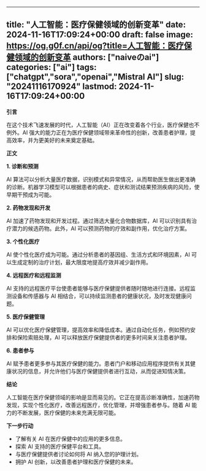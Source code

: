 
---
title: "人工智能：医疗保健领域的创新变革"
date: 2024-11-16T17:09:24+00:00
draft: false
image: https://og.g0f.cn/api/og?title=人工智能：医疗保健领域的创新变革
authors: ["naiveのai"]
categories: ["ai"]
tags: ["chatgpt","sora","openai","Mistral AI"]
slug: "20241116170924"
lastmod: 2024-11-16T17:09:24+00:00
---
**引言**

在这个技术飞速发展的时代，人工智能（AI）正在改变着各个行业，医疗保健也不例外。AI 强大的能力正在为医疗保健领域带来革命性的创新，改善患者护理，提高效率，并为更美好的未来奠定基础。

**正文**

**1. 诊断和预测**

AI 算法可以分析大量医疗数据，识别模式和异常情况，从而帮助医生做出更准确的诊断。机器学习模型可以根据患者的病史、症状和测试结果预测疾病的风险，使早期干预成为可能。

**2. 药物发现和开发**

AI 加速了药物发现和开发过程。通过筛选大量化合物数据库，AI 可以识别具有治疗潜力的候选药物。此外，AI 可以预测药物的疗效和副作用，优化治疗方案。

**3. 个性化医疗**

AI 使个性化医疗成为可能。通过分析患者的基因组、生活方式和环境因素，AI 可以生成定制的治疗计划，最大限度地提高疗效并减少副作用。

**4. 远程医疗和远程监测**

AI 支持的远程医疗平台使患者能够与医疗保健提供者随时随地进行连接。远程监测设备和传感器与 AI 相结合，可以持续监测患者的健康状况，及时发现健康问题。

**5. 医疗保健管理**

AI 可以优化医疗保健管理，提高效率和降低成本。通过自动化任务，例如预约安排和保险索赔处理，AI 可以释放医疗保健提供者的更多时间来关注患者护理。

**6. 患者参与**

AI 赋予患者更多参与其医疗保健的能力。患者门户和移动应用程序提供有关其健康状况的信息，并允许他们与医疗保健提供者进行互动，从而促进知情决策。

**结论**

人工智能在医疗保健领域的影响是显而易见的。它正在提高诊断准确性，加速药物发现，实现个性化医疗，改善远程医疗，优化管理，并增强患者参与。随着 AI 能力的不断发展，医疗保健的未来充满无限可能。

**下一步行动**

* 了解有关 AI 在医疗保健中的应用的更多信息。
* 探索 AI 支持的医疗保健平台和工具。
* 与医疗保健提供者讨论如何将 AI 纳入您的护理计划。
* 拥护 AI 创新，以改善患者护理和医疗保健的未来。